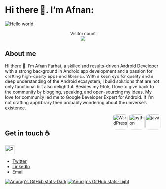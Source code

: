 # Hi there 👋. I’m Afnan:

<img src="https://github.com/afnan-farhat/afnan-farhat/assets/143901435/917c07b5-3314-4d5c-b9b1-e38cdcdc5ada" alt="Hello world">

<p align="center"> 
  Visitor count<br>
  <img src="https://profile-counter.glitch.me/afnan-farhat/count.svg" />
</p>

## About me
Hi there 👋. I’m Afnan Farhat, a skilled and results-driven Android Developer with a strong background in Android app development and a passion for crafting high-quality apps and libraries. With a keen eye for quality and a deep understanding of the Android ecosystem, I build solutions that are not only functional but also delightful. Besides my 9to5, I love to give back to the community by blogging, speaking, and open-sourcing my ideas. My love for community led me to Google Developer Expert for Android. If I’m not crafting app/library then probably wondering about the universe’s existence.


<img src="https://github.com/afnan-farhat/afnan-farhat/assets/143901435/77cdf69d-0e15-4b69-8d51-956d74635686" alt="java" align="right" width="50" style="border-radius: 10px;">&nbsp;&nbsp;&nbsp;
<img src="https://github.com/afnan-farhat/afnan-farhat/assets/143901435/49cba83f-c41d-4b64-b09c-65e8cb533b37" alt="python" align="right" width="50" style="border-radius: 10px;">&nbsp;&nbsp;&nbsp;
<img src="https://github.com/afnan-farhat/afnan-farhat/assets/143901435/c4c99388-636b-4a1c-80ce-04653a09d6aa" alt="WordPress" align="right" width="50" style="border-radius: 10px;">&nbsp;&nbsp;&nbsp;


## Get in touch :coffee:
<a href="https://X.com/Afnantarig" target="_blank">
  <img src="https://github.com/afnan-farhat/afnan-farhat/assets/143901435/e89f4a9c-cd47-42de-a494-6a4d872e64ed" alt="X" width="30" />
</a>

- [Twitter](https://X.com/Afnantarig)
- [LinkedIn](https://www.linkedin.com/in/afnan-farhat-b33bb627a?)
- [Email](afnan.t.farhat@gmail.com)


[![Anurag's GitHub stats-Dark](https://github-readme-stats.vercel.app/api?username=afnan-farhat\&show_icons=true\&theme=codeSTACKr#gh-dark-mode-only)](https://github.com/afnan-farhat/github-readme-stats#responsive-card-theme#codeSTACKr)
[![Anurag's GitHub stats-Light](https://github-readme-stats.vercel.app/api?username=afnan-farhat\&show_icons=true\&theme=default#gh-light-mode-only)](https://github.com/afnan-farhat/github-readme-stats#responsive-card-theme#gh-light-mode-only)


